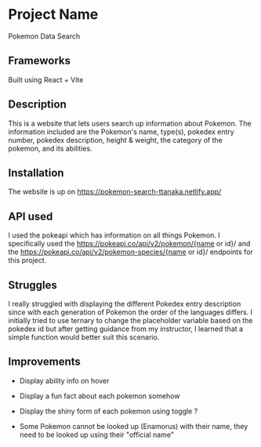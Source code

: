 # Project Name

Pokemon Data Search 

## Frameworks

Built using React + Vite

## Description

This is a website that lets users search up information about Pokemon. The information included are the Pokemon's name, type(s), pokedex entry number, pokedex description, height & weight, the category of the pokemon, and its abilities.

## Installation

The website is up on https://pokemon-search-ttanaka.netlify.app/

## API used

I used the pokeapi which has information on all things Pokemon. I specifically used the https://pokeapi.co/api/v2/pokemon/{name or id}/ and the
https://pokeapi.co/api/v2/pokemon-species/{name or id}/ endpoints for this project. 

## Struggles

I really struggled with displaying the different Pokedex entry description since with each generation of Pokemon the order of the languages differs. I initially tried to use ternary to change the placeholder variable based on the pokedex id but after getting guidance from my instructor, I learned that a simple function would better suit this scenario. 

## Improvements

- Display ability info on hover

- Display a fun fact about each pokemon somehow

- Display the shiny form of each pokemon using toggle ?

- Some Pokemon cannot be looked up (Enamorus) with their name, they need to be looked up using their "official name" 



